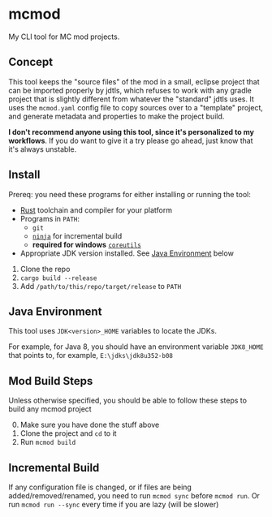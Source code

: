 # mcmod
My CLI tool for MC mod projects.

## Concept
This tool keeps the "source files" of the mod in a small, eclipse project that can be
imported properly by jdtls, which refuses to work with any gradle project that is slightly different
from whatever the "standard" jdtls uses. It uses the `mcmod.yaml` config file to copy sources
over to a "template" project, and generate metadata and properties to make the project build.

**I don't recommend anyone using this tool, since it's personalized to my workflows**. If you do want to give it a try
please go ahead, just know that it's always unstable.

## Install
Prereq: you need these programs for either installing or running the tool:
- [Rust](https://rustup.rs/) toolchain and compiler for your platform
- Programs in `PATH`:
  - `git`
  - [`ninja`](https://ninja-build.org/) for incremental build
  - **required for windows** [`coreutils`](https://github.com/uutils/coreutils)
- Appropriate JDK version installed. See [Java Environment](#java-environment) below

1. Clone the repo
2. `cargo build --release`
3. Add `/path/to/this/repo/target/release` to `PATH`

## Java Environment
This tool uses `JDK<version>_HOME` variables to locate the JDKs.

For example, for Java 8, you should have an environment variable `JDK8_HOME` that points to, for example, `E:\jdks\jdk8u352-b08`

## Mod Build Steps
Unless otherwise specified, you should be able to follow these steps to build any mcmod project

0. Make sure you have done the stuff above
1. Clone the project and `cd` to it
2. Run `mcmod build`

## Incremental Build
If any configuration file is changed, or if files are being added/removed/renamed,
you need to run `mcmod sync` before `mcmod run`. Or run `mcmod run --sync` every time
if you are lazy (will be slower)

